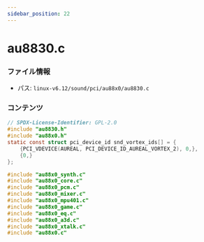 ```yaml
---
sidebar_position: 22
---
```

# au8830.c

### ファイル情報

- パス: `linux-v6.12/sound/pci/au88x0/au8830.c`

### コンテンツ

```c
// SPDX-License-Identifier: GPL-2.0
#include "au8830.h"
#include "au88x0.h"
static const struct pci_device_id snd_vortex_ids[] = {
	{PCI_VDEVICE(AUREAL, PCI_DEVICE_ID_AUREAL_VORTEX_2), 0,},
	{0,}
};

#include "au88x0_synth.c"
#include "au88x0_core.c"
#include "au88x0_pcm.c"
#include "au88x0_mixer.c"
#include "au88x0_mpu401.c"
#include "au88x0_game.c"
#include "au88x0_eq.c"
#include "au88x0_a3d.c"
#include "au88x0_xtalk.c"
#include "au88x0.c"

```
